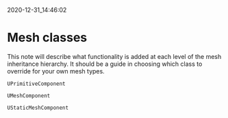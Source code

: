 2020-12-31_14:46:02

# Mesh classes

This note will describe what functionality is added at each level of the mesh inheritance hierarchy.
It should be a guide in choosing which class to override for your own mesh types.

`UPrimitiveComponent`

`UMeshComponent`

`UStaticMeshComponent`